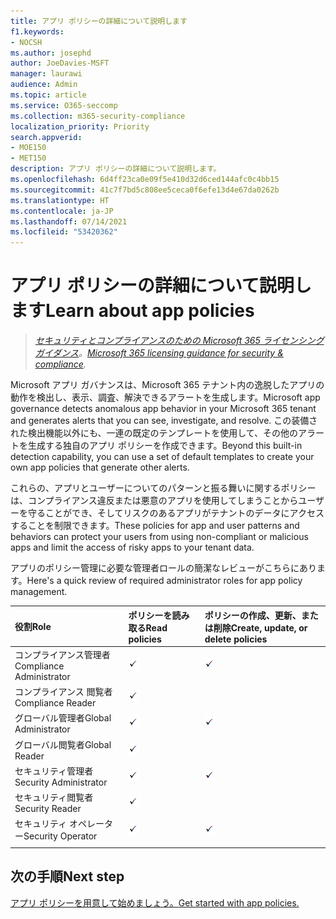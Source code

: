 ```yaml
---
title: アプリ ポリシーの詳細について説明します
f1.keywords:
- NOCSH
ms.author: josephd
author: JoeDavies-MSFT
manager: laurawi
audience: Admin
ms.topic: article
ms.service: O365-seccomp
ms.collection: m365-security-compliance
localization_priority: Priority
search.appverid:
- MOE150
- MET150
description: アプリ ポリシーの詳細について説明します。
ms.openlocfilehash: 6d4ff23ca0e09f5e410d32d6ced144afc0c4bb15
ms.sourcegitcommit: 41c7f7bd5c808ee5ceca0f6efe13d4e67da0262b
ms.translationtype: HT
ms.contentlocale: ja-JP
ms.lasthandoff: 07/14/2021
ms.locfileid: "53420362"
---
```

# <a name="learn-about-app-policies"></a><span data-ttu-id="79784-103">アプリ ポリシーの詳細について説明します</span><span class="sxs-lookup"><span data-stu-id="79784-103">Learn about app policies</span></span>

><span data-ttu-id="79784-104">*[セキュリティとコンプライアンスのための Microsoft 365 ライセンシング ガイダンス](https://aka.ms/ComplianceSD)。*</span><span class="sxs-lookup"><span data-stu-id="79784-104">*[Microsoft 365 licensing guidance for security & compliance](https://aka.ms/ComplianceSD).*</span></span>

<span data-ttu-id="79784-105">Microsoft アプリ ガバナンスは、Microsoft 365 テナント内の逸脱したアプリの動作を検出し、表示、調査、解決できるアラートを生成します。</span><span class="sxs-lookup"><span data-stu-id="79784-105">Microsoft app governance detects anomalous app behavior in your Microsoft 365 tenant and generates alerts that you can see, investigate, and resolve.</span></span> <span data-ttu-id="79784-106">この装備された検出機能以外にも、一連の既定のテンプレートを使用して、その他のアラートを生成する独自のアプリ ポリシーを作成できます。</span><span class="sxs-lookup"><span data-stu-id="79784-106">Beyond this built-in detection capability, you can use a set of default templates to create your own app policies that generate other alerts.</span></span>

<span data-ttu-id="79784-107">これらの、アプリとユーザーについてのパターンと振る舞いに関するポリシーは、コンプライアンス違反または悪意のアプリを使用してしまうことからユーザーを守ることができ、そしてリスクのあるアプリがテナントのデータにアクセスすることを制限できます。</span><span class="sxs-lookup"><span data-stu-id="79784-107">These policies for app and user patterns and behaviors can protect your users from using non-compliant or malicious apps and limit the access of risky apps to your tenant data.</span></span>

<span data-ttu-id="79784-108">アプリのポリシー管理に必要な管理者ロールの簡潔なレビューがこちらにあります。</span><span class="sxs-lookup"><span data-stu-id="79784-108">Here's a quick review of required administrator roles for app policy management.</span></span>

| <span data-ttu-id="79784-109">役割</span><span class="sxs-lookup"><span data-stu-id="79784-109">Role</span></span> | <span data-ttu-id="79784-110">ポリシーを読み取る</span><span class="sxs-lookup"><span data-stu-id="79784-110">Read policies</span></span> | <span data-ttu-id="79784-111">ポリシーの作成、更新、または削除</span><span class="sxs-lookup"><span data-stu-id="79784-111">Create, update, or delete policies</span></span> |
|:-------|:-----|:-------|
| <span data-ttu-id="79784-112">コンプライアンス管理者</span><span class="sxs-lookup"><span data-stu-id="79784-112">Compliance Administrator</span></span> | ![チェック マーク](..\media\checkmark.png) | ![チェック マーク](..\media\checkmark.png) |
| <span data-ttu-id="79784-115">コンプライアンス 閲覧者</span><span class="sxs-lookup"><span data-stu-id="79784-115">Compliance Reader</span></span> | ![チェック マーク](..\media\checkmark.png) |  |
| <span data-ttu-id="79784-117">グローバル管理者</span><span class="sxs-lookup"><span data-stu-id="79784-117">Global Administrator</span></span> | ![チェック マーク](..\media\checkmark.png) | ![チェック マーク](..\media\checkmark.png) |
| <span data-ttu-id="79784-120">グローバル閲覧者</span><span class="sxs-lookup"><span data-stu-id="79784-120">Global Reader</span></span>  | ![チェック マーク](..\media\checkmark.png) |  |
| <span data-ttu-id="79784-122">セキュリティ管理者</span><span class="sxs-lookup"><span data-stu-id="79784-122">Security Administrator</span></span> | ![チェック マーク](..\media\checkmark.png) | ![チェック マーク](..\media\checkmark.png) |
| <span data-ttu-id="79784-125">セキュリティ閲覧者</span><span class="sxs-lookup"><span data-stu-id="79784-125">Security Reader</span></span>  | ![チェック マーク](..\media\checkmark.png) |  |
| <span data-ttu-id="79784-127">セキュリティ オペレーター</span><span class="sxs-lookup"><span data-stu-id="79784-127">Security Operator</span></span> | ![チェック マーク](..\media\checkmark.png) | ![チェック マーク](..\media\checkmark.png) |
||||

<!--
How app policies are the method by which MAPG detects app anomolies resulting in detection (alerts) and remediation (manual or automatic) 


CFA #2 Scenario 1: As an admin, I can quickly set up policies to govern M365 apps in my tenant using MAPG out-of-the-box templates
CFA #2 Scenario 2: As an admin, I can create customized policies to govern M365 apps in my tenant to meet my organizations requirements.
CFA #2 Scenario 3: As an admin or policy reviewer, I can view all policies created in my environment and quickly see which policies have associated alerts. 
CFA #2 Scenario 4: As an admin, I can adjust policies efficiently to meet changing needs.

App policy templates

- Basic info
- Policy settings and conditions
- Actions
- Status

--> 

## <a name="next-step"></a><span data-ttu-id="79784-130">次の手順</span><span class="sxs-lookup"><span data-stu-id="79784-130">Next step</span></span>

[<span data-ttu-id="79784-131">アプリ ポリシーを用意して始めましょう。</span><span class="sxs-lookup"><span data-stu-id="79784-131">Get started with app policies.</span></span>](app-governance-app-policies-get-started.md)
